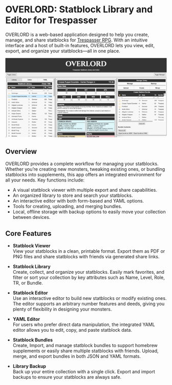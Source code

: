 # OVERLORD: Statblock Library and Editor for Trespasser

OVERLORD is a web-based application designed to help you create, manage, and share statblocks for [Trespasser RPG](https://tundalus.itch.io/trespasser). With an intuitive interface and a host of built-in features, OVERLORD lets you view, edit, export, and organize your statblocks—all in one place.

![preview-screenshot](./preview-screenshot.png)

## Overview

OVERLORD provides a complete workflow for managing your statblocks. Whether you’re creating new monsters, tweaking existing ones, or bundling statblocks into supplements, this app offers an integrated environment for all your needs. Key functions include:

- A visual statblock viewer with multiple export and share capabilities.
- An organized library to store and search your statblocks.
- An interactive editor with both form-based and YAML options.
- Tools for creating, uploading, and merging bundles.
- Local, offline storage with backup options to easily move your collection between devices.

## Core Features

- **Statblock Viewer**  
    View your statblocks in a clean, printable format. Export them as PDF or PNG files and share statblocks with friends via generated share links.
    
- **Statblock Library**  
    Create, collect, and organize your statblocks. Easily mark favorites, and filter or sort your collection by key attributes such as Name, Level, Role, TR, or Bundle.
    
- **Statblock Editor**  
    Use an interactive editor to build new statblocks or modify existing ones. The editor supports an arbitrary number features and deeds, giving you plenty of flexibility in designing your monsters.
    
- **YAML Editor**  
    For users who prefer direct data manipulation, the integrated YAML editor allows you to edit, copy, and paste statblock data. 
    
- **Statblock Bundles**  
    Create, Import, and manage statblock bundles to support homebrew supplements or easily share multiple statblocks with friends. Upload, merge, and export bundles in both JSON and YAML formats.
    
- **Library Backup**  
    Back up your entire collection with a single click. Export and import backups to ensure your statblocks are always safe.